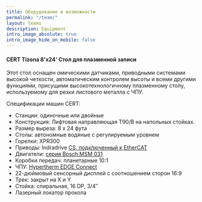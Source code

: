 ```yaml
---
title: Оборудование и возможности
permalink: "/team/"
layout: teams
description: Equipment
intro_image_absolute: true
intro_image_hide_on_mobile: false
---
```


#### CERT Tizona 8'x24' Стол для плазменной записи

Этот стол оснащен омическими датчиками, приводными системами высокой четкости, автоматическим контролем высоты и всеми другими функциями, присущими высокотехнологичному плазменному столу, используемому для резки листового металла с ЧПУ.

Спецификации машин CERT:

* Станции: одиночные или двойные
* Конструкция: Лифтовая направляющая T90/B на напольных стойках.
* Размер выреза: 8 x 24 фута
* Столы: автономные водяные с регулируемым уровнем
* Горелки: XPR300
* Приводы: Indradrive [CS, подключенный к ](https://www.boschrexroth.com/en/us/products/product-groups/electric-drives-and-controls/servo-drives/compact-drives/indradrive-cs/index)[EtherCAT](https://www.ethercat.org/en/why_use_ethercat.htm)
* Двигатели: [серия Bosch MSM 031](https://www.boschrexroth.com/ics/cat/?id=&cat=Electric-Drives-and-Controls-Catalog&m=&u=si&o=Desktop&p=g252369,g262880,g264880,g265482&pi=B46A42F0-DA70-6476-3F83991DE1BA2C4F_ICS_82)
* Коробки передач: планетарные 10:1
* ЧПУ: [Hypertherm EDGE Connect](https://www.hypertherm.com/en-US/hypertherm/edge/edge-connect/)
* 22-дюймовый сенсорный дисплей с соотношением сторон 16:9
* Трек: закрыт на X и Y
* Стойка: спиральная, 16 DP, 3/4″
* Лазерный локатор прокола